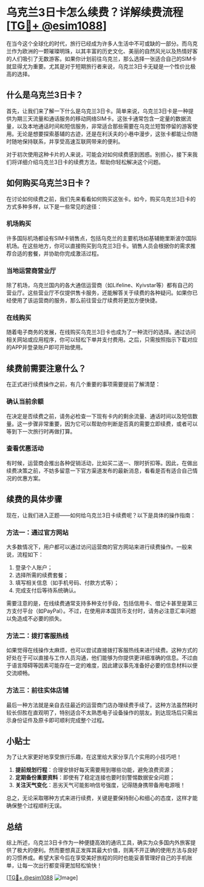# 乌克兰3日卡怎么续费？详解续费流程[[TG💪+ @esim1088](https://t.me/s/esim1088)]

在当今这个全球化的时代，旅行已经成为许多人生活中不可或缺的一部分。而乌克兰作为欧洲的一颗璀璨明珠，以其丰富的历史文化、美丽的自然风光以及热情好客的人们吸引了无数游客。如果你计划前往乌克兰，那么选择一张适合自己的SIM卡就显得尤为重要。尤其是对于短期旅行者来说，乌克兰3日卡无疑是一个性价比极高的选择。

## 什么是乌克兰3日卡？

首先，让我们来了解一下什么是乌克兰3日卡。简单来说，乌克兰3日卡是一种提供为期三天流量和通话服务的移动网络SIM卡。这张卡通常包含一定量的数据流量，以及本地通话时间和短信服务，非常适合那些需要在乌克兰短暂停留的游客使用。无论是想要探索基辅的古迹，还是在利沃夫的小巷中漫步，这张卡都能让你随时随地保持联系，并享受高速互联网带来的便利。

对于初次使用这种卡片的人来说，可能会对如何续费感到困惑。别担心，接下来我们将详细介绍乌克兰3日卡的续费方法，帮助你轻松解决这个问题。

## 如何购买乌克兰3日卡？

在讨论如何续费之前，我们先来看看如何购买这张卡。如今，购买乌克兰3日卡的方式多种多样，以下是一些常见的途径：

### 机场购买

许多国际机场都设有SIM卡销售点，包括乌克兰的主要机场如基辅鲍里斯波尔国际机场。在这些地方，你可以直接购买到乌克兰3日卡。销售人员会根据你的需求推荐合适的套餐，并协助你完成激活过程。

### 当地运营商营业厅

除了机场，乌克兰国内的各大通信运营商（如Lifeline、Kyivstar等）都有自己的营业厅。这些营业厅不仅提供售卡服务，还能解答关于续费的各种疑问。如果你已经使用了该运营商的服务，那么前往营业厅续费将更加方便快捷。

### 在线购买

随着电子商务的发展，在线购买乌克兰3日卡也成为了一种流行的选择。通过访问相关网站或应用程序，你可以轻松下单并支付费用。之后，只需按照指示下载对应的APP并登录账户即可开始使用。

## 续费前需要注意什么？

在正式进行续费操作之前，有几个重要的事项需要提前了解清楚：

### 确认当前余额

在决定是否续费之前，请务必检查一下现有卡内的剩余流量、通话时间以及短信数量。这一步骤非常重要，因为它可以帮助你判断是否真的需要立即续费，或者可以等到下一次旅行时再做打算。

### 查看优惠活动

有时候，运营商会推出各种促销活动，比如买二送一、限时折扣等。因此，在做出续费决策之前，不妨多留意一下官方渠道发布的最新消息，看看是否有适合自己情况的优惠方案。

## 续费的具体步骤

现在，让我们进入正题——如何给乌克兰3日卡续费呢？以下是具体的操作指南：

### 方法一：通过官方网站

大多数情况下，用户都可以通过访问运营商的官方网站来进行续费操作。一般来说，流程如下：
1. 登录个人账户；
2. 选择所需的续费套餐；
3. 填写相关信息（如手机号码、付款方式等）；
4. 完成支付后等待系统确认。

需要注意的是，在线续费通常支持多种支付手段，包括信用卡、借记卡甚至是第三方支付平台（如PayPal）。不过，在使用非本国货币支付时，请务必注意汇率问题以免造成不必要的损失。

### 方法二：拨打客服热线

如果觉得在线操作太麻烦，也可以尝试直接拨打客服热线来进行续费。这种方式的好处在于可以直接与工作人员沟通，他们能够为你提供更详细准确的信息。不过由于语言障碍等因素可能存在一定的难度，因此建议事先准备好必要的信息材料以便交流顺畅。

### 方法三：前往实体店铺

最后一种方法就是亲自去往最近的运营商门店办理续费手续了。这种方法虽然耗时较长但胜在直观明了，特别适合不太熟悉电子设备操作的朋友。到达现场后只需出示身份证件及原卡即可顺利完成整个过程。

## 小贴士

为了让大家更好地享受旅行乐趣，在这里给大家分享几个实用的小技巧吧！

1. **提前规划行程**：合理安排好每天需要用到哪些功能，避免浪费资源；
2. **定期备份重要资料**：即使有了稳定连接也要时刻警惕数据安全问题；
3. **关注天气变化**：恶劣天气可能影响信号强度，记得随身携带备用电源哦！

总之，无论采取哪种方式来进行续费，关键是要保持耐心和细心的态度，这样才能确保整个过程顺利无误。

## 总结

综上所述，乌克兰3日卡作为一种便捷高效的通讯工具，确实为众多国内外旅客提供了极大的便利。然而要想真正发挥其最大价值，则离不开正确的使用方法与良好的习惯养成。希望大家今后在享受美好旅程的同时也能妥善管理好自己的手机账单，让每一次出行都变得更加轻松愉快！

[[TG💪+ @esim1088](https://t.me/s/esim1088) ![Image](https://i.postimg.cc/4NQfJmqS/Snipaste-2025-05-13-00-14-12.png)]